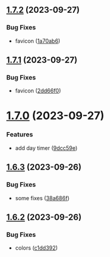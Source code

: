 ## [1.7.2](https://github.com/petermihailov/metronome/compare/v1.7.1...v1.7.2) (2023-09-27)


### Bug Fixes

* favicon ([1a70ab6](https://github.com/petermihailov/metronome/commit/1a70ab6b9329fb31d532a470ca576091f0b0e7e1))



## [1.7.1](https://github.com/petermihailov/metronome/compare/v1.7.0...v1.7.1) (2023-09-27)


### Bug Fixes

* favicon ([2dd66f0](https://github.com/petermihailov/metronome/commit/2dd66f00a0af685a16978b12df09799b053e66e6))



# [1.7.0](https://github.com/petermihailov/metronome/compare/v1.6.3...v1.7.0) (2023-09-27)


### Features

* add day timer ([9dcc59e](https://github.com/petermihailov/metronome/commit/9dcc59edfa6268b618479aced33d2fbff7a0856f))



## [1.6.3](https://github.com/petermihailov/metronome/compare/v1.6.2...v1.6.3) (2023-09-26)


### Bug Fixes

* some fixes ([38a686f](https://github.com/petermihailov/metronome/commit/38a686f73e414ba37792afc8c9d2b400e798a3e4))



## [1.6.2](https://github.com/petermihailov/metronome/compare/v1.6.1...v1.6.2) (2023-09-26)


### Bug Fixes

* colors ([c1dd392](https://github.com/petermihailov/metronome/commit/c1dd392102beb1e4a9c03332ba46f0599b027248))



